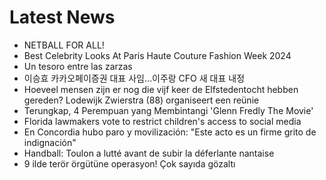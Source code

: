# Latest News
-  NETBALL FOR ALL!
-  Best Celebrity Looks At Paris Haute Couture Fashion Week 2024
-  Un tesoro entre las zarzas
-  이승효 카카오페이증권 대표 사임…이주랑 CFO 새 대표 내정
-  Hoeveel mensen zijn er nog die vijf keer de Elfstedentocht hebben gereden? Lodewijk Zwierstra (88) organiseert een reünie
-  Terungkap, 4 Perempuan yang Membintangi 'Glenn Fredly The Movie'
-  Florida lawmakers vote to restrict children's access to social media
-  En Concordia hubo paro y movilización: "Este acto es un firme grito de indignación"
-  Handball: Toulon a lutté avant de subir la déferlante nantaise
-  9 ilde terör örgütüne operasyon! Çok sayıda gözaltı
